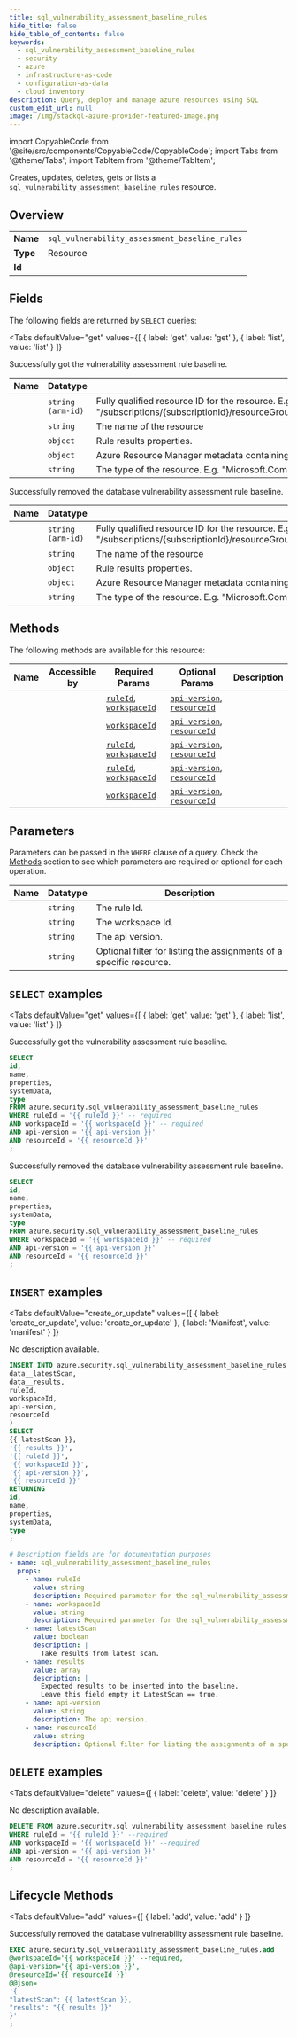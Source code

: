 ```yaml
--- 
title: sql_vulnerability_assessment_baseline_rules
hide_title: false
hide_table_of_contents: false
keywords:
  - sql_vulnerability_assessment_baseline_rules
  - security
  - azure
  - infrastructure-as-code
  - configuration-as-data
  - cloud inventory
description: Query, deploy and manage azure resources using SQL
custom_edit_url: null
image: /img/stackql-azure-provider-featured-image.png
---
```


import CopyableCode from '@site/src/components/CopyableCode/CopyableCode';
import Tabs from '@theme/Tabs';
import TabItem from '@theme/TabItem';

Creates, updates, deletes, gets or lists a <code>sql_vulnerability_assessment_baseline_rules</code> resource.

## Overview
<table><tbody>
<tr><td><b>Name</b></td><td><code>sql_vulnerability_assessment_baseline_rules</code></td></tr>
<tr><td><b>Type</b></td><td>Resource</td></tr>
<tr><td><b>Id</b></td><td><CopyableCode code="azure.security.sql_vulnerability_assessment_baseline_rules" /></td></tr>
</tbody></table>

## Fields

The following fields are returned by `SELECT` queries:

<Tabs
    defaultValue="get"
    values={[
        { label: 'get', value: 'get' },
        { label: 'list', value: 'list' }
    ]}
>
<TabItem value="get">

Successfully got the vulnerability assessment rule baseline.

<table>
<thead>
    <tr>
    <th>Name</th>
    <th>Datatype</th>
    <th>Description</th>
    </tr>
</thead>
<tbody>
<tr>
    <td><CopyableCode code="id" /></td>
    <td><code>string (arm-id)</code></td>
    <td>Fully qualified resource ID for the resource. E.g. "/subscriptions/&#123;subscriptionId&#125;/resourceGroups/&#123;resourceGroupName&#125;/providers/&#123;resourceProviderNamespace&#125;/&#123;resourceType&#125;/&#123;resourceName&#125;"</td>
</tr>
<tr>
    <td><CopyableCode code="name" /></td>
    <td><code>string</code></td>
    <td>The name of the resource</td>
</tr>
<tr>
    <td><CopyableCode code="properties" /></td>
    <td><code>object</code></td>
    <td>Rule results properties.</td>
</tr>
<tr>
    <td><CopyableCode code="systemData" /></td>
    <td><code>object</code></td>
    <td>Azure Resource Manager metadata containing createdBy and modifiedBy information.</td>
</tr>
<tr>
    <td><CopyableCode code="type" /></td>
    <td><code>string</code></td>
    <td>The type of the resource. E.g. "Microsoft.Compute/virtualMachines" or "Microsoft.Storage/storageAccounts"</td>
</tr>
</tbody>
</table>
</TabItem>
<TabItem value="list">

Successfully removed the database vulnerability assessment rule baseline.

<table>
<thead>
    <tr>
    <th>Name</th>
    <th>Datatype</th>
    <th>Description</th>
    </tr>
</thead>
<tbody>
<tr>
    <td><CopyableCode code="id" /></td>
    <td><code>string (arm-id)</code></td>
    <td>Fully qualified resource ID for the resource. E.g. "/subscriptions/&#123;subscriptionId&#125;/resourceGroups/&#123;resourceGroupName&#125;/providers/&#123;resourceProviderNamespace&#125;/&#123;resourceType&#125;/&#123;resourceName&#125;"</td>
</tr>
<tr>
    <td><CopyableCode code="name" /></td>
    <td><code>string</code></td>
    <td>The name of the resource</td>
</tr>
<tr>
    <td><CopyableCode code="properties" /></td>
    <td><code>object</code></td>
    <td>Rule results properties.</td>
</tr>
<tr>
    <td><CopyableCode code="systemData" /></td>
    <td><code>object</code></td>
    <td>Azure Resource Manager metadata containing createdBy and modifiedBy information.</td>
</tr>
<tr>
    <td><CopyableCode code="type" /></td>
    <td><code>string</code></td>
    <td>The type of the resource. E.g. "Microsoft.Compute/virtualMachines" or "Microsoft.Storage/storageAccounts"</td>
</tr>
</tbody>
</table>
</TabItem>
</Tabs>

## Methods

The following methods are available for this resource:

<table>
<thead>
    <tr>
    <th>Name</th>
    <th>Accessible by</th>
    <th>Required Params</th>
    <th>Optional Params</th>
    <th>Description</th>
    </tr>
</thead>
<tbody>
<tr>
    <td><a href="#get"><CopyableCode code="get" /></a></td>
    <td><CopyableCode code="select" /></td>
    <td><a href="#parameter-ruleId"><code>ruleId</code></a>, <a href="#parameter-workspaceId"><code>workspaceId</code></a></td>
    <td><a href="#parameter-api-version"><code>api-version</code></a>, <a href="#parameter-resourceId"><code>resourceId</code></a></td>
    <td></td>
</tr>
<tr>
    <td><a href="#list"><CopyableCode code="list" /></a></td>
    <td><CopyableCode code="select" /></td>
    <td><a href="#parameter-workspaceId"><code>workspaceId</code></a></td>
    <td><a href="#parameter-api-version"><code>api-version</code></a>, <a href="#parameter-resourceId"><code>resourceId</code></a></td>
    <td></td>
</tr>
<tr>
    <td><a href="#create_or_update"><CopyableCode code="create_or_update" /></a></td>
    <td><CopyableCode code="insert" /></td>
    <td><a href="#parameter-ruleId"><code>ruleId</code></a>, <a href="#parameter-workspaceId"><code>workspaceId</code></a></td>
    <td><a href="#parameter-api-version"><code>api-version</code></a>, <a href="#parameter-resourceId"><code>resourceId</code></a></td>
    <td></td>
</tr>
<tr>
    <td><a href="#delete"><CopyableCode code="delete" /></a></td>
    <td><CopyableCode code="delete" /></td>
    <td><a href="#parameter-ruleId"><code>ruleId</code></a>, <a href="#parameter-workspaceId"><code>workspaceId</code></a></td>
    <td><a href="#parameter-api-version"><code>api-version</code></a>, <a href="#parameter-resourceId"><code>resourceId</code></a></td>
    <td></td>
</tr>
<tr>
    <td><a href="#add"><CopyableCode code="add" /></a></td>
    <td><CopyableCode code="exec" /></td>
    <td><a href="#parameter-workspaceId"><code>workspaceId</code></a></td>
    <td><a href="#parameter-api-version"><code>api-version</code></a>, <a href="#parameter-resourceId"><code>resourceId</code></a></td>
    <td></td>
</tr>
</tbody>
</table>

## Parameters

Parameters can be passed in the `WHERE` clause of a query. Check the [Methods](#methods) section to see which parameters are required or optional for each operation.

<table>
<thead>
    <tr>
    <th>Name</th>
    <th>Datatype</th>
    <th>Description</th>
    </tr>
</thead>
<tbody>
<tr id="parameter-ruleId">
    <td><CopyableCode code="ruleId" /></td>
    <td><code>string</code></td>
    <td>The rule Id.</td>
</tr>
<tr id="parameter-workspaceId">
    <td><CopyableCode code="workspaceId" /></td>
    <td><code>string</code></td>
    <td>The workspace Id.</td>
</tr>
<tr id="parameter-api-version">
    <td><CopyableCode code="api-version" /></td>
    <td><code>string</code></td>
    <td>The api version.</td>
</tr>
<tr id="parameter-resourceId">
    <td><CopyableCode code="resourceId" /></td>
    <td><code>string</code></td>
    <td>Optional filter for listing the assignments of a specific resource.</td>
</tr>
</tbody>
</table>

## `SELECT` examples

<Tabs
    defaultValue="get"
    values={[
        { label: 'get', value: 'get' },
        { label: 'list', value: 'list' }
    ]}
>
<TabItem value="get">

Successfully got the vulnerability assessment rule baseline.

```sql
SELECT
id,
name,
properties,
systemData,
type
FROM azure.security.sql_vulnerability_assessment_baseline_rules
WHERE ruleId = '{{ ruleId }}' -- required
AND workspaceId = '{{ workspaceId }}' -- required
AND api-version = '{{ api-version }}'
AND resourceId = '{{ resourceId }}'
;
```
</TabItem>
<TabItem value="list">

Successfully removed the database vulnerability assessment rule baseline.

```sql
SELECT
id,
name,
properties,
systemData,
type
FROM azure.security.sql_vulnerability_assessment_baseline_rules
WHERE workspaceId = '{{ workspaceId }}' -- required
AND api-version = '{{ api-version }}'
AND resourceId = '{{ resourceId }}'
;
```
</TabItem>
</Tabs>


## `INSERT` examples

<Tabs
    defaultValue="create_or_update"
    values={[
        { label: 'create_or_update', value: 'create_or_update' },
        { label: 'Manifest', value: 'manifest' }
    ]}
>
<TabItem value="create_or_update">

No description available.

```sql
INSERT INTO azure.security.sql_vulnerability_assessment_baseline_rules (
data__latestScan,
data__results,
ruleId,
workspaceId,
api-version,
resourceId
)
SELECT 
{{ latestScan }},
'{{ results }}',
'{{ ruleId }}',
'{{ workspaceId }}',
'{{ api-version }}',
'{{ resourceId }}'
RETURNING
id,
name,
properties,
systemData,
type
;
```
</TabItem>
<TabItem value="manifest">

```yaml
# Description fields are for documentation purposes
- name: sql_vulnerability_assessment_baseline_rules
  props:
    - name: ruleId
      value: string
      description: Required parameter for the sql_vulnerability_assessment_baseline_rules resource.
    - name: workspaceId
      value: string
      description: Required parameter for the sql_vulnerability_assessment_baseline_rules resource.
    - name: latestScan
      value: boolean
      description: |
        Take results from latest scan.
    - name: results
      value: array
      description: |
        Expected results to be inserted into the baseline.
        Leave this field empty it LatestScan == true.
    - name: api-version
      value: string
      description: The api version.
    - name: resourceId
      value: string
      description: Optional filter for listing the assignments of a specific resource.
```
</TabItem>
</Tabs>


## `DELETE` examples

<Tabs
    defaultValue="delete"
    values={[
        { label: 'delete', value: 'delete' }
    ]}
>
<TabItem value="delete">

No description available.

```sql
DELETE FROM azure.security.sql_vulnerability_assessment_baseline_rules
WHERE ruleId = '{{ ruleId }}' --required
AND workspaceId = '{{ workspaceId }}' --required
AND api-version = '{{ api-version }}'
AND resourceId = '{{ resourceId }}'
;
```
</TabItem>
</Tabs>


## Lifecycle Methods

<Tabs
    defaultValue="add"
    values={[
        { label: 'add', value: 'add' }
    ]}
>
<TabItem value="add">

Successfully removed the database vulnerability assessment rule baseline.

```sql
EXEC azure.security.sql_vulnerability_assessment_baseline_rules.add 
@workspaceId='{{ workspaceId }}' --required, 
@api-version='{{ api-version }}', 
@resourceId='{{ resourceId }}' 
@@json=
'{
"latestScan": {{ latestScan }}, 
"results": "{{ results }}"
}'
;
```
</TabItem>
</Tabs>
